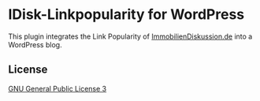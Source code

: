 IDisk-Linkpopularity for WordPress
==================================

This plugin integrates the Link Popularity of [ImmobilienDiskussion.de](http://www.immobilienDiskussion.de)
into a WordPress blog.


License
-------

[GNU General Public License 3](http://www.gnu.org/licenses/gpl-3.0-standalone.html)
